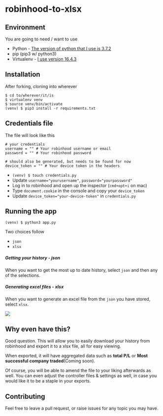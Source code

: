 # robinhood-to-xlsx

## Environment

You are going to need / want to use
- Python - [The version of python that I use is 3.7.2](https://www.python.org/downloads/release/python-372/)
- pip (pip3 w/ python3)
- Virtualenv - [I use version 16.4.3](https://virtualenv.pypa.io/en/latest/)

## Installation

After forking, cloning into wherever
```
$ cd to/wherever/it/is
$ virtualenv venv
$ source venv/bin/activate
(venv) $ pip3 install -r requirements.txt
```

## Credentials file
The file will look like this
```
# your credentials
username = "" # Your robinhood username or email
password = "" # Your robinhood password

# should also be generated, but needs to be found for now
device_token = "" # Your device token in the headers

```
- `(venv) $ touch credentials.py`
- Update `username="yourusername"`, `password="yourpassword"`
- Log in to robinhood and open up the inspector (`cmd+opt+i` on mac)
- Type `document.cookie` in the console and copy your `device_token`
- Update `device_token="your-device-token"` in `credentials.py`

## Running the app

`(venv) $ python3 app.py`

Two choices follow
- `json`
- `xlsx`
##### Getting your history - json
When you want to get the most up to date history, select `json` and then any of the selections.
##### Generating excel files - xlsx
When you want to generate an excel file from the `json` you have stored, select `xlsx`.

![](https://pbs.twimg.com/media/DOKNxxPVAAAbun0.jpg)

## Why even have this?
Good question. This will allow you to easily download your history from robinhood and export it to a xlsx file, all for easy viewing.

When exported, it will have aggregated data such as **total P/L** or **Most successful company traded**(Coming soon).

Of course, you will be able to amend the file to your liking afterwards as well. You can even adjust the controller files & settings as well, in case you would like it to be a staple in your exports. 


## Contributing

Feel free to leave a pull request, or raise issues for any topic you may have.


